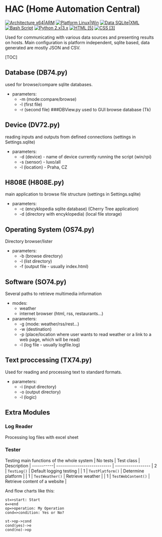 # HAC (Home Automation Central)
[![Architecture x64|ARM](https://img.shields.io/badge/Architecture-x64|ARM-yellowgreen.svg)](http://www.arm.com/products/processors/instruction-set-architectures/index.php) [![Platform Linux|Win](https://img.shields.io/badge/Platform-Linux|Win-orange.svg)](https://sqlite.org/features.html) [![Data SQLite|XML](https://img.shields.io/badge/Data-SQLite|XML|JSON|CSV-green.svg)](https://sqlite.org/features.html) [![Bash Script](https://img.shields.io/badge/Heartbeat-shellscripts*sh|cmd-blue.svg)](https://www.gnu.org/software/bash/) [![Python 2.x|3.x](https://img.shields.io/badge/Python-2.x%20%7C%203.x-yellow.svg)](https://www.python.org/) [![HTML [5]](https://img.shields.io/badge/HTML-%5B5%5D-brightgreen.svg)](http://www.w3schools.com/html/default.asp) [![CSS [3]](https://img.shields.io/badge/CSS-%5B3%5D-ff69b4.svg)](http://www.w3schools.com/css/default.asp)

<i class="icon-file"></i><i class="icon-pencil"></i><i class="icon-refresh"></i><i class="icon-cog"></i>

Used for communicating with various data sources and presenting results on hosts.
Main configuration is platform independent, sqlite based, data generated are mostly JSON and CSV.

[TOC]
## Database (DB74.py)
used for browse/compare sqlite databases.

 - parameters:
   	- -m (mode:compare/browse)
   	- -l (first file)
   	- -r (second file)
###DBView.py 
used to GUI browse database (Tk)
## Device (DV72.py)
reading inputs and outputs from defined connections (settings in Settings.sqlite)

 - parameters:
	 - -d (device) - name of device currently running the script (win/rpi)
	 - -s (sensor)  - luxo/all
	 - -l (location) - Praha, CZ
## H808E (H808E.py)
main application to browse file structure (settings in Settings.sqlite)

 - parameters:
	 - -c (encyklopedia sqlite database) (Cherry Tree application)
	 - -d (directory with encyklopedia) (local file storage)
## Operating System (OS74.py)
Directory browser/lister

 - parameters:
	 - -b (browse directory)
	 - -l (list directory)
	 -  -f (output file - usually index.html)
## Software (SO74.py)
Several paths to retrieve multimedia information

 - modes:
	 - weather
	 - internet browser (html, rss, restaurants...)
 - parameters:
	 - -g (mode: weather/rss/rest...)
	 - -w (destination)
	 - -p (place/location where user wants to read weather or a link to a web page, which will be read)
	 -  -l (log file - usually logfile.log)
## Text proccessing (TX74.py)
Used for reading and processing text to standard formats.

 - parameters:
	 - -i (input directory)
	 - -o (output directory)
	 -  -l (logic)
## Extra Modules
### Log Reader
Processing log files with excel sheet
### Tester
Testing main functions of the whole system
| No tests  | Test class                   | Description           |
 -----------| ---------------------------- | ------------------
| 2         | `TestLog()`                  | Default logging testing |
| 1         | `TestPlatform()`             | Determine platform |
| 1         | `TestWeather()`              | Retrieve weather |
| 1         | `TestWebContent()`           | Retrieve content of a website |


And flow charts like this:

```flow
st=>start: Start
e=>end
op=>operation: My Operation
cond=>condition: Yes or No?

st->op->cond
cond(yes)->e
cond(no)->op
```


